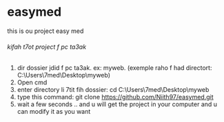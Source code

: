 # easymed
this is ou project easy med

######  kifah t7ot project f pc ta3ak 

1) dir dossier jdid f pc ta3ak. ex: myweb. (exemple raho f had directort: C:\Users\7med\Desktop\myweb)
2) Open cmd 
3) enter directory li 7tit fih dossier: cd C:\Users\7med\Desktop\myweb
4) type this command: git clone https://github.com/Niith97/easymed.git
5) wait a few seconds .. and u will get the project in your computer and u can modify it as you want


